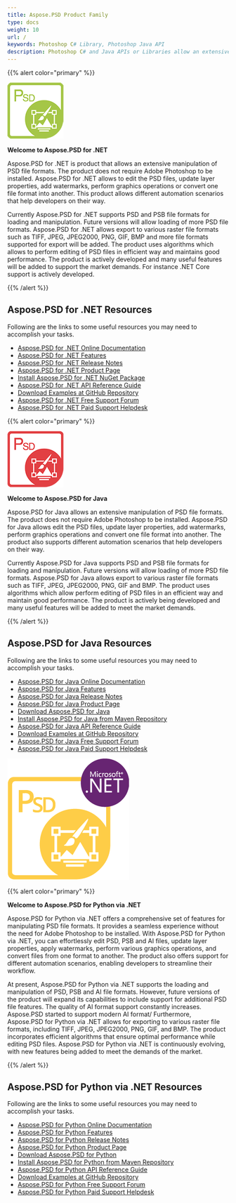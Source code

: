 ```yaml
---
title: Aspose.PSD Product Family
type: docs
weight: 10
url: /
keywords: Photoshop C# Library, Photoshop Java API
description: Photoshop C# and Java APIs or Libraries allow an extensive manipulation of PSD file formats. The products do not require Adobe Photoshop to be installed and support PSD and PSB file formats for loading, manipulation and converting them to various raster file formats such as TIFF, JPEG, JPEG2000, PNG, GIF and BMP.
---
```


{{% alert color="primary" %}} 

**![Aspose.PSD for .NET Product Logo](home_1.png)**

**Welcome to Aspose.PSD for .NET**

Aspose.PSD for .NET is product that allows an extensive manipulation of PSD file formats. The product does not require Adobe Photoshop to be installed. Aspose.PSD for .NET allows to edit the PSD files, update layer properties, add watermarks, perform graphics operations or convert one file format into another. This product allows different automation scenarios that help developers on their way.

Currently Aspose.PSD for .NET supports PSD and PSB file formats for loading and manipulation. Future versions will allow loading of more PSD file formats. Aspose.PSD for .NET allows export to various raster file formats such as TIFF, JPEG, JPEG2000, PNG, GIF, BMP and more file formats supported for export will be added. The product uses algorithms which allows to perform editing of PSD files in efficient way and maintains good performance. The product is actively developed and many useful features will be added to support the market demands. For instance .NET Core support is actively developed.

{{% /alert %}} 

## **Aspose.PSD for .NET Resources**

Following are the links to some useful resources you may need to accomplish your tasks.

- [Aspose.PSD for .NET Online Documentation](/psd/net/)
- [Aspose.PSD for .NET Features](/psd/net/features/)
- [Aspose.PSD for .NET Release Notes](/psd/net/release-notes/)
- [Aspose.PSD for .NET Product Page](https://products.aspose.com/psd/net)
- [Install Aspose.PSD for .NET NuGet Package](https://www.nuget.org/packages/Aspose.PSD/)
- [Aspose.PSD for .NET API Reference Guide](https://reference.aspose.com/net/psd)
- [Download Examples at GitHub Repository](https://github.com/aspose-psd/Aspose.PSD-for-.NET)
- [Aspose.PSD for .NET Free Support Forum](https://forum.aspose.com/c/psd)
- [Aspose.PSD for .NET Paid Support Helpdesk](https://helpdesk.aspose.com/)

{{% alert color="primary" %}} 

**![Aspose.PSD for Java Product Logo](aspose-psd-for-java-home_1.png)**

**Welcome to Aspose.PSD for Java**

Aspose.PSD for Java allows an extensive manipulation of PSD file formats. The product does not require Adobe Photoshop to be installed. Aspose.PSD for Java allows edit the PSD files, update layer properties, add watermarks, perform graphics operations and convert one file format into another. The product also supports different automation scenarios that help developers on their way.

Currently Aspose.PSD for Java supports PSD and PSB file formats for loading and manipulation. Future versions will allow loading of more PSD file formats. Aspose.PSD for Java allows export to various raster file formats such as TIFF, JPEG, JPEG2000, PNG, GIF and BMP. The product uses algorithms which allow perform editing of PSD files in an efficient way and maintain good performance. The product is actively being developed and many useful features will be added to meet the market demands.

{{% /alert %}} 

## **Aspose.PSD for Java Resources**

Following are the links to some useful resources you may need to accomplish your tasks.

- [Aspose.PSD for Java Online Documentation](/psd/java/)
- [Aspose.PSD for Java Features](/psd/java/features/)
- [Aspose.PSD for Java Release Notes](/psd/java/release-notes/)
- [Aspose.PSD for Java Product Page](https://products.aspose.com/psd/java)
- [Download Aspose.PSD for Java](https://repository.aspose.com/webapp/#/artifacts/browse/tree/General/repo/com/aspose/aspose-psd)
- [Install Aspose.PSD for Java from Maven Repository](/psd/java/installation/)
- [Aspose.PSD for Java API Reference Guide](https://reference.aspose.com/java/psd)
- [Download Examples at GitHub Repository](https://github.com/aspose-psd/Aspose.PSD-for-Java)
- [Aspose.PSD for Java Free Support Forum](https://forum.aspose.com/c/psd)
- [Aspose.PSD for Java Paid Support Helpdesk](https://helpdesk.aspose.com/)

![Aspose.PSD for Python via .NET Product Logo](aspose-psd-for-python-home_1.png)

{{% alert color="primary" %}} 

**Welcome to Aspose.PSD for Python via .NET**

Aspose.PSD for Python via .NET offers a comprehensive set of features for manipulating PSD file formats. It provides a seamless experience without the need for Adobe Photoshop to be installed. With Aspose.PSD for Python via .NET, you can effortlessly edit PSD, PSB and AI files, update layer properties, apply watermarks, perform various graphics operations, and convert files from one format to another. The product also offers support for different automation scenarios, enabling developers to streamline their workflow.

At present, Aspose.PSD for Python via .NET supports the loading and manipulation of PSD, PSB and AI file formats. However, future versions of the product will expand its capabilities to include support for additional PSD file features. The quality of AI format support constantly increases. Aspose.PSD started to support modern AI format/ Furthermore, Aspose.PSD for Python via .NET allows for exporting to various raster file formats, including TIFF, JPEG, JPEG2000, PNG, GIF, and BMP. The product incorporates efficient algorithms that ensure optimal performance while editing PSD files. Aspose.PSD for Python via .NET is continuously evolving, with new features being added to meet the demands of the market.

{{% /alert %}} 

## **Aspose.PSD for Python via .NET Resources**

Following are the links to some useful resources you may need to accomplish your tasks.

- [Aspose.PSD for Python Online Documentation](/psd/python-net/)
- [Aspose.PSD for Python Features](/psd/python-net/features/)
- [Aspose.PSD for Python Release Notes](/psd/python-net/release-notes/)
- [Aspose.PSD for Python Product Page](https://products.aspose.com/psd/python-net)
- [Download Aspose.PSD for Python](https://repository.aspose.com/webapp/#/artifacts/browse/tree/General/repo/com/aspose/aspose-psd)
- [Install Aspose.PSD for Python from Maven Repository](/psd/python-net/installation/)
- [Aspose.PSD for Python API Reference Guide](https://reference.aspose.com/python-net/psd)
- [Download Examples at GitHub Repository](https://github.com/aspose-psd/Aspose.PSD-for-Python-Net)
- [Aspose.PSD for Python Free Support Forum](https://forum.aspose.com/c/psd)
- [Aspose.PSD for Python Paid Support Helpdesk](https://helpdesk.aspose.com/)

